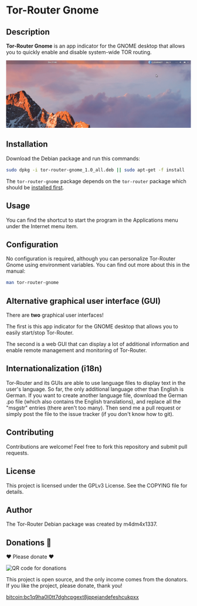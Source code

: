 # Tor-Router Gnome

## Description

**Tor-Router Gnome** is an app indicator for the GNOME desktop that allows you to quickly enable and disable system-wide TOR routing.

![Screen record](https://raw.githubusercontent.com/m4dm4x1337/tor-router-gnome/master/resources/images/screen-rec.gif)

## Installation

Download the Debian package and run this commands:

```bash
sudo dpkg -i tor-router-gnome_1.0_all.deb || sudo apt-get -f install
```

The `tor-router-gnome` package depends on the `tor-router` package which should be [installed first](https://github.com/m4dm4x1337/tor-router#installation).

## Usage

You can find the shortcut to start the program in the Applications menu under the Internet menu item.


## Configuration

No configuration is required, although you can personalize Tor-Router Gnome using environment variables. You can find out more about this in the manual:

```bash
man tor-router-gnome
```

## Alternative graphical user interface (GUI)

There are **two** graphical user interfaces!

The first is this app indicator for the GNOME desktop that allows you to easily start/stop Tor-Router.

The second is a web GUI that can display a lot of additional information and enable remote management and monitoring of Tor-Router.

## Internationalization (i18n)

Tor-Router and its GUIs are able to use language files to display text in the user's language. So far, the only additional language other than English is German. If you want to create another language file, download the German .po file (which also contains the English translations), and replace all the "msgstr" entries (there aren't too many). Then send me a pull request or simply post the file to the issue tracker (if you don't know how to git).

## Contributing

Contributions are welcome! Feel free to fork this repository and submit pull requests.

## License

This project is licensed under the GPLv3 License. See the COPYING file for details.

## Author

The Tor-Router Debian package was created by m4dm4x1337.

## Donations 🥺

 ❤️ Please donate ❤️

![QR code for donations](about:blank)

This project is open source, and the only income comes from the donators. If you like the project, please donate, thank you!

[bitcoin:bc1q9ha0l0tt7dghcpgext8jppejandefeshcukpxx](bitcoin:bc1q9ha0l0tt7dghcpgext8jppejandefeshcukpxx)
